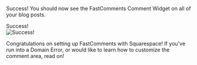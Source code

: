 Success! You should now see the FastComments Comment Widget on all of your blog posts.

<div class="screenshot white-bg">
    <div class="title">Success!</div>
    <img class="screenshot-image" src="/images/installation-guides/squarespace-success-editor.png" alt="Success!" />
</div>

Congratulations on setting up FastComments with Squarespace! If you've run into a Domain Error, or would like to learn how to customize the comment area, read on!
